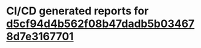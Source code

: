 # CI/CD generated reports for [d5cf94d4b562f08b47dadb5b034678d7e3167701](https://github.com/hydephp/develop/commit/d5cf94d4b562f08b47dadb5b034678d7e3167701)
